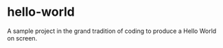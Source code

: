 # hello-world
A sample project in the grand tradition of coding to produce a Hello World on screen.
